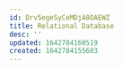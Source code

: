 ```yaml
---
id: Drv5egeSyCeMDjA8OAEWZ
title: Relational Database
desc: ''
updated: 1642784160519
created: 1642784155603
---
```


